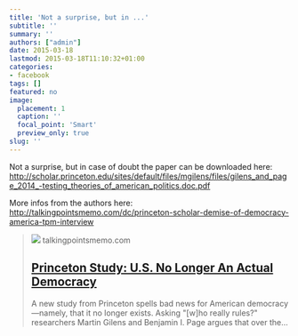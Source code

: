 ```yaml
---
title: 'Not a surprise, but in ...'
subtitle: ''
summary: ''
authors: ["admin"]
date: 2015-03-18
lastmod: 2015-03-18T11:10:32+01:00
categories:
- facebook
tags: []
featured: no
image:
  placement: 1
  caption: ''
  focal_point: 'Smart'
  preview_only: true
slug: ''
---
```

Not a surprise, but in case of doubt the paper can be downloaded here: http://scholar.princeton.edu/sites/default/files/mgilens/files/gilens_and_page_2014_-testing_theories_of_american_politics.doc.pdf﻿

More infos from the authors here: http://talkingpointsmemo.com/dc/princeton-scholar-demise-of-democracy-america-tpm-interview﻿
> [![](https://talkingpointsmemo.com/wp-content/uploads/2014/04/pyki5gv7hpf2qwunerkw.jpg)](http://talkingpointsmemo.com/livewire/princeton-experts-say-us-no-longer-democracy)
> talkingpointsmemo.com
> ## [Princeton Study: U.S. No Longer An Actual Democracy](http://talkingpointsmemo.com/livewire/princeton-experts-say-us-no-longer-democracy)
>
>A new study from Princeton spells bad news for American democracy—namely, that it no longer exists. Asking "[w]ho really rules?" researchers Martin Gilens and Benjamin I. Page argues that over the…

